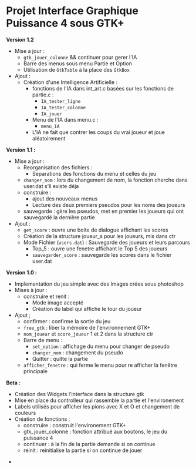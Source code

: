 Projet Interface Graphique Puissance 4 sous GTK+
===================

**Version 1.2**

- Mise a jour :
	- `gtk_jouer_colonne` && continuer pour gerer l'IA
	- Barre des menus sous menu Partie et Option
	- Utilisation de `GtkTable` à la place des `GtkBox`
- Ajout	:
	- Création d'une Intelligence Artificielle :
		- fonctions de l'IA dans int_art.c basées sur les fonctions de partie.c :
			- `IA_tester_ligne`
			- `IA_tester_colonne`
			- `IA_jouer`
		- Menu de l'IA dans menu.c :
			- `menu_IA`
		- L'IA  ne fait que contrer les  coups du vrai joueur et joue aléatoirement

**Version 1.1 :**

- Mise a jour :
	- Reorganisation des fichiers :
		- Separations des fonctions du menu et celles du jeu
	- `changer_nom` : lors du changement de nom, la fonction cherche dans user.dat s'il existe déja
	- construire :
		- ajout des nouveaux menus
		- Lecture des deux premiers pseudos pour les noms des joueurs
	- sauvegarde : gère les pseudos, met en premier les joueurs qui ont sauvegardé la dernière partie
- Ajout :
	- `get_score` : ouvre une boite de dialogue affichant les scores
	- Création de la structure joueur_s pour les joueurs, mis dans ctr
	- Mode Fichier (`users.dat`) : Sauvegarde des joueurs et leurs parcours
		- Top_5 : ouvre une fenetre affichant le Top 5 des joueurs
		- `sauvegarder_score` : sauvegarde les scores dans le fichier user.dat

**Version 1.0 :**

- Implementation du jeu simple avec des Images crées sous photoshop
- Mises à jour :
	- construire et renit :
		- Mode image accepté
		- Création du label qui affiche le tour du joueur
- Ajout ;
	- confirmer : confirme la sortie du jeu
	- `free_gtk` : liber la mémoire de l'environnement GTK+
	- `nom_joueur` et `score_joueur` 1 et 2 dans la structure ctr
	- Barre de menu :
		- `set_option` : affichage du menu pour changer de pseudo
		- `changer_nom` : changement du pseudo
		- Quitter : quitte la partie
	- `afficher_fenetre` : qui ferme le menu pour re afficher la fenêtre principale

**Beta :**

- Création des Widgets l'interface dans la structure gtk
- Mise en place du controlleur qui rassemble la partie et l'environement
- Labels utilisés pour afficher les pions avec X et O et changement de couleurs
- Création de fonctions :
	- construire  : construit l'environement GTK+
	- gtk_jouer_colonne : fonction attribué aux boutons, le jeu du puissance 4
	- continuer : à la fin de la partie demande si on continue
	- reinit : reinitialise la partie si on continue de jouer
*
